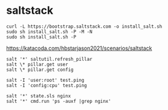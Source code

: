 # saltstack

`curl -L https://bootstrap.saltstack.com -o install_salt.sh`   
`sudo sh install_salt.sh -P -M -N`  
`sudo sh install_salt.sh -P`   


https://katacoda.com/hbstarjason2021/scenarios/saltstack   


`salt '*' saltutil.refresh_pillar`   
`salt \* pillar.get user`    
`salt \* pillar.get config`  

`salt -I 'user:root' test.ping`   
`salt -I 'config:cpu' test.ping`

`salt '*' state.sls nginx`     
`salt '*' cmd.run 'ps -auxf |grep nginx'`    
